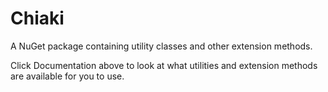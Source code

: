 # Chiaki
A NuGet package containing utility classes and other extension methods.

Click Documentation above to look at what utilities and extension methods are available for you to use.